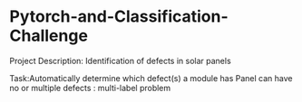 # Pytorch-and-Classification-Challenge

Project Description: Identification of defects in solar panels

Task:Automatically determine which defect(s) a module has Panel can have no or multiple defects : multi-label problem
